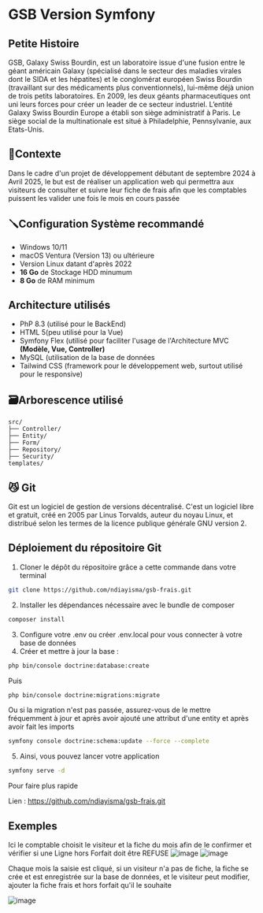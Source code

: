 # GSB Version Symfony

## Petite Histoire

GSB, Galaxy Swiss Bourdin, est un laboratoire issue d'une fusion entre le géant américain Galaxy (spécialisé dans le secteur des maladies virales dont le SIDA et les hépatites) et le conglomérat européen Swiss Bourdin (travaillant sur des médicaments plus conventionnels), lui-même déjà union de trois petits laboratoires.
En 2009, les deux géants pharmaceutiques ont uni leurs forces pour créer un leader de ce secteur industriel. L’entité Galaxy Swiss Bourdin Europe a établi son siège administratif à Paris.
Le siège social de la multinationale est situé à Philadelphie, Pennsylvanie, aux Etats-Unis.

## 💊Contexte

Dans le cadre d'un projet de développement débutant de septembre 2024 à Avril 2025, le but est de réaliser un application web qui permettra aux visiteurs de consulter et suivre leur fiche de frais afin que les comptables puissent les valider une fois le mois en cours passée

## 🪛Configuration Système recommandé

- Windows 10/11
- macOS Ventura (Version 13) ou ultérieure
- Version Linux datant d'après 2022
- **16 Go** de Stockage HDD minumum
- **8 Go** de RAM minimum

## Architecture utilisés

- PhP 8.3 (utilisé pour le BackEnd)
- HTML 5(peu utilisé pour la Vue)
- Symfony Flex (utilisé pour faciliter l'usage de l'Architecture MVC **(Modèle, Vue, Controller)**
- MySQL (utilisation de la base de données
- Tailwind CSS (framework pour le développement web, surtout utilisé pour le responsive)

## 🗃️Arborescence utilisé
```
src/
├── Controller/
├── Entity/
├── Form/
├── Repository/
├── Security/
templates/
```

## 😼 Git

Git est un logiciel de gestion de versions décentralisé. C'est un logiciel libre et gratuit, créé en 2005 par Linus Torvalds, auteur du noyau Linux, et distribué selon les termes de la licence publique
générale GNU version 2.

## Déploiement du répositoire Git

1. Cloner le dépôt du répositoire grâce a cette commande dans votre terminal
```bash
git clone https://github.com/ndiayisma/gsb-frais.git
```

2. Installer les dépendances nécessaire avec le bundle de composer
```bash
composer install
```

3. Configure votre .env ou créer .env.local pour vous connecter à votre base de données
4. Créer et mettre à jour la base :
```bash
php bin/console doctrine:database:create
```
Puis
```bash
php bin/console doctrine:migrations:migrate
```
Ou si la migration n'est pas passée, assurez-vous de le mettre fréquemment à jour et après avoir ajouté une attribut d'une entity et après avoir fait les imports
```bash
symfony console doctrine:schema:update --force --complete
```
5. Ainsi, vous pouvez lancer votre application
```bash
symfony serve -d
```

Pour faire plus rapide

Lien : https://github.com/ndiayisma/gsb-frais.git


## Exemples

Ici le comptable choisit le visiteur et la fiche du mois afin de le confirmer et vérifier si une Ligne hors Forfait doit être REFUSE
![image](https://github.com/user-attachments/assets/9ede362a-22e2-4348-8e91-0c837a3d6be3)
![image](https://github.com/user-attachments/assets/66f81455-06ef-49fe-8e75-11cdf380e6ae)

Chaque mois la saisie est cliqué, si un visiteur n'a pas de fiche, la fiche se crée et est enregistrée sur la base de données, et le visiteur peut modifier, ajouter la fiche frais et hors forfait qu'il le souhaite

![image](https://github.com/user-attachments/assets/a9c5e742-c716-4203-8046-ab22858c754e)

